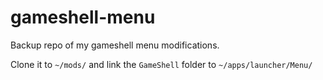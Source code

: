 # gameshell-menu

Backup repo of my gameshell menu modifications.

Clone it to `~/mods/` and link the `GameShell` folder to `~/apps/launcher/Menu/`
